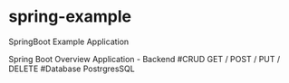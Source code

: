 # spring-example
SpringBoot Example Application

Spring Boot Overview Application - Backend 
#CRUD GET / POST / PUT / DELETE
#Database PostrgresSQL 
